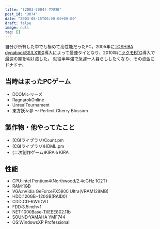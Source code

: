 ```yaml
---
title: "(2003-2004) 弐號機"
post_id: "3074"
date: "2003-05-15T00:00:00+09:00"
draft: false
image: null
tag: []
---
```



自分が所有した中でも極めて高性能だったPC。2005年に[TOSHIBA dynabookSS/LX190](/palx190dr)導入によって最速タイとなり、2010年に[ツクモBTO](/sencia)導入で最速の座を明け渡した。 就役半年強で急遽一人暮らししたくなり、その資金にドナドナ。
## 当時はまったPCゲーム


  * DOOMシリーズ
  * RagnarokOnline
  * UnrealTournament
  * 東方妖々夢 ～ Perfect Cherry Blossom
## 製作物・他やってたこと

  * (CGIライブラリ)Count.pm
  * (CGIライブラリ)HDML.pm
  * (二次創作ゲーム)KIRA☆KIRA
## 性能

  * CPU:intel Pentium4(Northwood/2.4cGHz 1C2T)
  * RAM:1GB
  * VGA:nVidia GeForceFX5900 Ultra(VRAM128MB)
  * HDD:120GB+120GB(RAID0)
  * CDD:CD-RW/DVD
  * FDD:3.5inch×1
  * NET:1000Base-T/IEEE802.11b
  * SOUND:YAMAHA YMF744
  * OS:WindowsXP Professional
